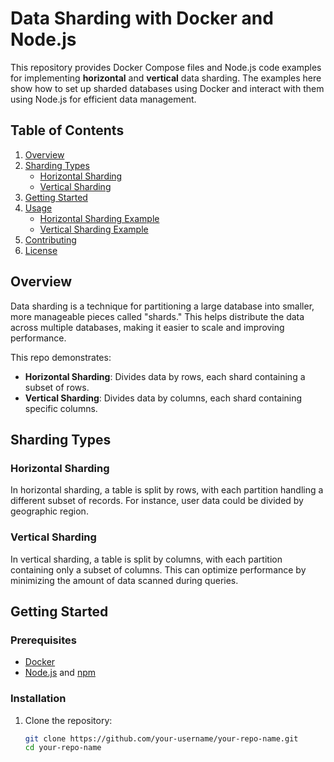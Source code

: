 # Data Sharding with Docker and Node.js

This repository provides Docker Compose files and Node.js code examples for implementing **horizontal** and **vertical** data sharding. The examples here show how to set up sharded databases using Docker and interact with them using Node.js for efficient data management.

## Table of Contents

1. [Overview](#overview)
2. [Sharding Types](#sharding-types)
    - [Horizontal Sharding](#horizontal-sharding)
    - [Vertical Sharding](#vertical-sharding)
3. [Getting Started](#getting-started)
4. [Usage](#usage)
    - [Horizontal Sharding Example](#horizontal-sharding-example)
    - [Vertical Sharding Example](#vertical-sharding-example)
5. [Contributing](#contributing)
6. [License](#license)

## Overview

Data sharding is a technique for partitioning a large database into smaller, more manageable pieces called "shards." This helps distribute the data across multiple databases, making it easier to scale and improving performance.

This repo demonstrates:
- **Horizontal Sharding**: Divides data by rows, each shard containing a subset of rows.
- **Vertical Sharding**: Divides data by columns, each shard containing specific columns.

## Sharding Types

### Horizontal Sharding

In horizontal sharding, a table is split by rows, with each partition handling a different subset of records. For instance, user data could be divided by geographic region.

### Vertical Sharding

In vertical sharding, a table is split by columns, with each partition containing only a subset of columns. This can optimize performance by minimizing the amount of data scanned during queries.

## Getting Started

### Prerequisites

- [Docker](https://www.docker.com/get-started)
- [Node.js](https://nodejs.org/) and [npm](https://www.npmjs.com/)

### Installation

1. Clone the repository:
   ```bash
   git clone https://github.com/your-username/your-repo-name.git
   cd your-repo-name
